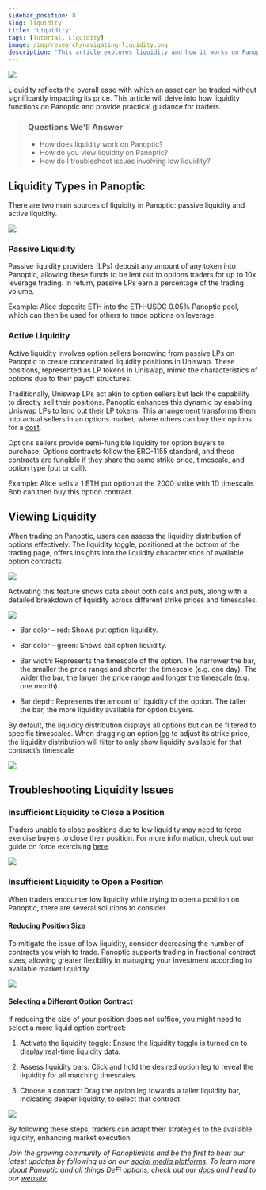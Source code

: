 ```yaml
---
sidebar_position: 8
slug: liquidity
title: "Liquidity"
tags: [Tutorial, Liquidity]
image: /img/research/navigating-liquidity.png
description: "This article explores liquidity and how it works on Panoptic, covering passive and active sources, viewing liquidity distribution, and troubleshooting liquidity issues."
---
```


![](./liquidity/navigating-liquidity.png)

Liquidity reflects the overall ease with which an asset can be traded without significantly impacting its price. This article will delve into how liquidity functions on Panoptic and provide practical guidance for traders.

>### Questions We'll Answer

>-   How does liquidity work on Panoptic?
>-   How do you view liquidity on Panoptic?
>-   How do I troubleshoot issues involving low liquidity?
    

## Liquidity Types in Panoptic

There are two main sources of liquidity in Panoptic: passive liquidity and active liquidity.

![](./liquidity/passive-active.png)

### Passive Liquidity

Passive liquidity providers (LPs) deposit any amount of any token into Panoptic, allowing these funds to be lent out to options traders for up to 10x leverage trading. In return, passive LPs earn a percentage of the trading volume.

  

Example: Alice deposits ETH into the ETH-USDC 0.05% Panoptic pool, which can then be used for others to trade options on leverage.

### Active Liquidity

Active liquidity involves option sellers borrowing from passive LPs on Panoptic to create concentrated liquidity positions in Uniswap. These positions, represented as LP tokens in Uniswap, mimic the characteristics of options due to their payoff structures.

  

Traditionally, Uniswap LPs act akin to option sellers but lack the capability to directly sell their positions. Panoptic enhances this dynamic by enabling Uniswap LPs to lend out their LP tokens. This arrangement transforms them into actual sellers in an options market, where others can buy their options for a [cost](/docs/product/streamia).

  

Options sellers provide semi-fungible liquidity for option buyers to purchase. Options contracts follow the ERC-1155 standard, and these contracts are fungible if they share the same strike price, timescale, and option type (put or call).

  

Example: Alice sells a 1 ETH put option at the 2000 strike with 1D timescale. Bob can then buy this option contract.

## Viewing Liquidity

When trading on Panoptic, users can assess the liquidity distribution of options effectively. The liquidity toggle, positioned at the bottom of the trading page, offers insights into the liquidity characteristics of available option contracts.

![](./liquidity/01.png)

  

Activating this feature shows data about both calls and puts, along with a detailed breakdown of liquidity across different strike prices and timescales.

  

![](./liquidity/02.png)

  

-   Bar color – red: Shows put option liquidity.
    
-   Bar color – green: Shows call option liquidity.

-   Bar width:  Represents the timescale of the option.  The narrower the bar, the smaller the price range and shorter the timescale (e.g. one day). The wider the bar, the larger the price range and longer the timescale (e.g. one month).
    
-   Bar depth: Represents the amount of liquidity of the option. The taller the bar, the more liquidity available for option buyers.
    

  

By default, the liquidity distribution displays all options but can be filtered to specific timescales. When dragging an option [leg](/docs/product/option-legs) to adjust its strike price, the liquidity distribution will filter to only show liquidity available for that contract’s timescale

  

![](./liquidity/03.png)

## Troubleshooting Liquidity Issues

### Insufficient Liquidity to Close a Position

Traders unable to close positions due to low liquidity may need to force exercise buyers to close their position. For more information, check out our guide on force exercising [here](https://panoptic.xyz/docs/panoptic-protocol/forced-exercise).

![](./liquidity/fe.png)

### Insufficient Liquidity to Open a Position

When traders encounter low liquidity while trying to open a position on Panoptic, there are several solutions to consider.

#### Reducing Position Size

To mitigate the issue of low liquidity, consider decreasing the number of contracts you wish to trade. Panoptic supports trading in fractional contract sizes, allowing greater flexibility in managing your investment according to available market liquidity.

![](./liquidity/04.gif)

#### Selecting a Different Option Contract

If reducing the size of your position does not suffice, you might need to select a more liquid option contract:

1.  Activate the liquidity toggle: Ensure the liquidity toggle is turned on to display real-time liquidity data.
    
2.  Assess liquidity bars: Click and hold the desired option leg to reveal the liquidity for all matching timescales.
    
3.  Choose a contract: Drag the option leg towards a taller liquidity bar, indicating deeper liquidity, to select that contract.
    

![](./liquidity/05.gif)

By following these steps, traders can adapt their strategies to the available liquidity, enhancing market execution.

*Join the growing community of Panoptimists and be the first to hear our latest updates by following us on our [social media platforms](https://links.panoptic.xyz/all). To learn more about Panoptic and all things DeFi options, check out our [docs](https://panoptic.xyz/docs/intro) and head to our [website](https://panoptic.xyz/).*

